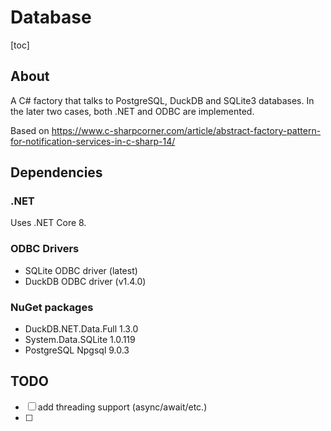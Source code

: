 # Database

[toc]

## About

A C# factory that talks to PostgreSQL, DuckDB and SQLite3 databases. In the later two cases, both .NET and ODBC are implemented. 

Based on https://www.c-sharpcorner.com/article/abstract-factory-pattern-for-notification-services-in-c-sharp-14/

## Dependencies

### .NET

Uses .NET Core 8.

### ODBC Drivers

- SQLite ODBC driver (latest)
- DuckDB ODBC driver (v1.4.0)

### NuGet packages

- DuckDB.NET.Data.Full 1.3.0
- System.Data.SQLite 1.0.119
- PostgreSQL Npgsql 9.0.3

## TODO

- [ ] add threading support (async/await/etc.)
- [ ] 

